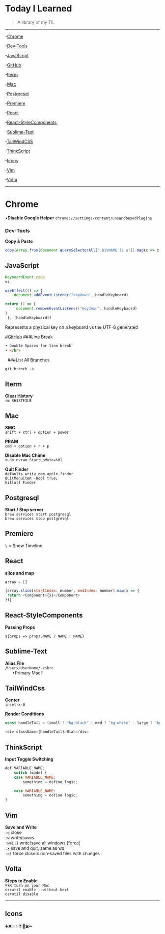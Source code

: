 # Today I Learned
> A library of my TIL

---


-[Chrome](#Chrome)

-[Dev-Tools](#Dev-Tools)

-[JavaScript](#JavaScript)

-[GitHub](#GitHub)

-[Iterm](#Iterm)

-[Mac](#Mac)

-[Postgresql](#Postgresql)

-[Premiere](#Premiere)

-[React](#React)

-[React-StyleComponents](#React-StyleComponents)

-[Sublime-Text](#Sublime-Text)

-[TailWindCSS](#TailWindCSS)

-[ThinkScript](#ThinkScript)

-[Icons](#Icons)

-[Vim](#Vim)

-[Volta](#Volta)


***


# Chrome
•__Disable Google Helper__
 `chrome://settings/content/unsandboxedPlugins`

### Dev-Tools
__Copy & Paste__
```javascript
copy(Array.from(document.querySelectorAll('.DIVNAME li a')).map(x => x.innerText))
```

## JavaScript

```javascript
KeyboardEvent.code
vs

useEffect(() => {
    document.addEventListener("keydown", handleKeyboard)

return () => {
     document.removeEventListener("keydown", handleKeybaord)
}
 }, [handleKeyboard])

```
Represents a physical key on a keyboard vs the UTF-8 generated
 

#<u>GitHub</u>
###Line Break  
```markdown
• Double Spaces for line break`
• </br>
```  
&nbsp;
###List All Branches
```markdown
git branch -a  
```


## Iterm
__Clear History__  
`rm $HISTFILE`

## Mac
__SMC__  
 `shift + ctrl + option + power`

__PRAM__  
 `cmd + option + r + p`

__Disable Mac Chime__  
`sudo nvram StartupMute=%01`

__Quit Finder__  
`defaults write com.apple.finder` <br>
`QuitMenuItem -bool true;`     
`killall Finder`

## Postgresql
__Start / Stop server__  
`brew services start postgresql`  
`brew services stop postgresql`



## Premiere
` \ ` = Show Timeline

## React
__slice and map__
```javascript
array = []

{array.slice(startIndex: number, endIndex: number).map(x => {
 return <Component>{x}</Component>
})}
```


## React-StyleComponents
__Passing Props__
```
${props => props.NAME ? NAME : NAME}  
```

## Sublime-Text
 __Alias File__    
`/Users/UserName/.zshrc`  
 &nbsp;&nbsp;&nbsp;&nbsp;&nbsp;&nbsp;•Primary Mac?

## TailWindCss  
__Center__  
`inset-x-0`

__Render Conditions__
```javascript
const handleTail = (small ? "bg-black" : med ? "bg-white" : large ? "bg-red-500" : "bg-green-500")

<div className={handleTail}>Blah</div>
```

## ThinkScript
__Input Toggle Switching__
```javascript
def VARIABLE_NAME;
    switch (mode) {
    case VARIABLE_NAME:
        something = define logic;

    case VARIABLE_NAME:
        something = define logic;
}
```


## Vim
__Save and Write__  
`:q` close      
`:w`        write/saves   
`:wa[!]`   write/save all windows [force]  
`:x`        save and quit, same as wq  
`:q!`      force close's non-saved files with changes

## Volta
__Steps to Enable__  
`⌘+R turn on your Mac`  
`csrutil enable --without kext`  
`csrutil disable`

---

## Icons
➕❌💥✨❓❕🚫✖️➖&nbsp;



